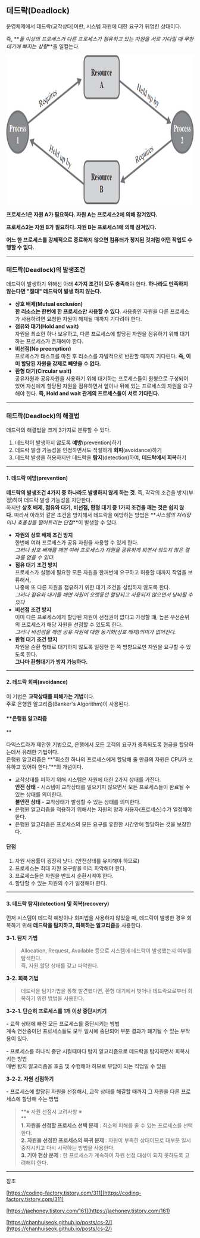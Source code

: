 ## **데드락(Deadlock)**

운영체제에서 데드락(교착상태)이란, 시스템 자원에 대한 요구가 뒤엉킨 상태이다.

즉, **_둘 이상의 프로세스가 다른 프로세스가 점유하고 있는 자원을 서로 기다릴 때 무한 대기에 빠지는 상황_**을 일컫는다.

<img src="images/deadlock.png" width="600" height="400">

**프로세스1은 자원 A가 필요하다. 자원 A는 프로세스2에 의해 잠겨있다.**

**프로세스2는 자원 B가 필요하다. 자원 B는 프로세스1에 의해 잠겨있다.**

**어느 한 프로세스를 강제적으로 종료하지 않으면 컴퓨터가 정지된 것처럼 어떤 작업도 수행할 수 없다.**

---

### **데드락(Deadlock)의 발생조건**

데드락이 발생하기 위해선 아래 **4가지 조건이 모두 충족**해야 한다. **하나라도 만족하지 않는다면 "절대" 데드락이 발생 하지 않는다.**

- **상호 배제(Mutual exclusion)**  
  **한 리소스는 한번에 한 프로세스만 사용할 수 있다**. 사용중인 자원을 다른 프로세스가 사용하려면 요청한 자원이 해제될 때까지 기다려야 한다.
- **점유와 대기(Hold and wait)**  
  자원을 최소한 하나 보유하고, 다른 프로세스에 할당된 자원을 점유하기 위해 대기하는 프로세스가 존재해야 한다.
- **비선점(No preemption)**  
  프로세스가 태스크를 마친 후 리소스를 자발적으로 반환할 때까지 기다린다. **즉, 이미 할당된 자원을 강제로 빼앗을 수 없다.**
- **환형 대기(Circular wait)**  
  공유자원과 공유자원을 사용하기 위해 대기하는 프로세스들이 원형으로 구성되어 있어 자신에게 할당된 자원을 점유하면서 앞이나 뒤에 있는 프로세스의 자원을 요구해야 한다. **즉, Hold and wait 관계의 프로세스들이 서로 기다린다.**

---

### **데드락(Deadlock)의 해결법**

데드락의 해결법을 크게 3가지로 분류할 수 있다.

1.  데드락이 발생하지 않도록 **예방**(prevention)하기
2.  데드락 발생 가능성을 인정하면서도 적절하게 **회피**(avoidance)하기
3.  데드락 발생을 허용하지만 데드락을 **탐지**(detection)하여, **데드락에서 회복**하기

---

#### **1\. 데드락 예방(prevention)**

**데드락의 발생조건 4가지 중 하나라도 발생하지 않게 하는 것**. 즉, 각각의 조건을 방지(부정)하여 데드락 발생 가능성을 차단한다.  
하지만 **상호 배제, 점유와 대기, 비선점, 환형 대기 중 1가지 조건을 깨는 것은 쉽지 않다.** 따라서 아래와 같은 조건을 방지해서 데드락을 예방하는 방법은 **_시스템의 처리량이나 효율성을 떨어트리는 단점_**이 발생할 수 있다.

- **자원의 상호 배제 조건 방지**  
  한번에 여러 프로세스가 공유 자원을 사용할 수 있게 한다.  
  _그러나 상호 배제를 깨면 여러 프로세스가 자원을 공유하게 되면서 의도치 않은 결과를 얻을 수 있다._
- **점유 대기 조건 방지**  
  프로세스가 실행에 필요한 모든 자원을 한꺼번에 요구하고 허용할 때까지 작업을 보류해서,  
  나중에 또 다른 자원을 점유하기 위한 대기 조건을 성립하지 않도록 한다.  
  _그러나 점유와 대기를 깨면 자원이 오랫동안 할당되고 사용되지 않으면서 낭비될 수 있다_
- **비선점 조건 방지**  
  이미 다른 프로세스에게 할당된 자원이 선점권이 없다고 가정할 떄, 높은 우선순위의 프로세스가 해당 자원을 선점할 수 있도록 한다.  
  _그러나 비선점을 깨면 공유 자원에 대한 동기화(상호 배제)의미가 없어진다._
- **환형 대기 조건 방지**  
  자원을 순환 형태로 대기하지 않도록 일정한 한 쪽 방향으로만 자원을 요구할 수 있도록 한다.  
  **그나마 환형대기가 방지 가능하다.**

---

#### **2\. 데드락 회피(avoidance)**

이 기법은 **교착상태를 피해가는 기법**이다.  
주로 은행원 알고리즘(Banker's Algorithm)이 사용된다.

#### \*\*은행원 알고리즘

\*\*

다익스트라가 제안한 기법으로, 은행에서 모든 고객의 요구가 충족되도록 현금을 할당하는데서 유래한 기법이다.  
은행원 알고리즘은 **"최소한 하나의 프로세스에게 할당해 줄 만큼의 자원은 CPU가 보유하고 있어야 한다."**의 개념이다.

- 교착상태를 피하기 위해 시스템은 자원에 대한 2가지 상태를 가진다.  
  **안전 상태** - 시스템이 교착상태를 일으키지 않으면서 모든 프로세스들이 완료될 수 있는 상태를 의미한다.  
  **불안전 상태** - 교착상태가 발생할 수 있는 상태를 의미한다.
- 은행원 알고리즘을 적용하기 위해서는 자원의 양과 사용자(프로세스)수가 일정해야 한다.
- 은행원 알고리즘은 프로세스의 모든 요구를 유한한 시간안에 할당하는 것을 보장한다.

#### **단점**

1.  자원 사용률이 굉장히 낮다. (안전상태를 유지해야 하므로)
2.  프로세스는 최대 자원 요구량을 미리 파악해야 한다.
3.  프로세스들은 자원을 반드시 순환시켜야 한다.
4.  할당할 수 있는 자원의 수가 일정해야 한다.

---

#### **3\. 데드락 탐지(detection) 및 회복(recovery)**

먼저 시스템이 데드락 예방이나 회피법을 사용하지 않았을 때, 데드락이 발생한 경우 회복하기 위해 **데드락을 탐지하고, 회복하는 알고리즘**을 사용한다.

**3-1. 탐지 기법**

> Allocation, Request, Available 등으로 시스템에 데드락이 발생했는지 여부를 탐색한다.  
> 즉, 자원 할당 상태를 갖고 파악한다.

**3-2. 회복 기법**

> 데드락을 탐지기법을 통해 발견했다면, 환형 대기에서 벗어나 데드락으로부터 회복하기 위한 방법을 사용한다.

**3-2-1. 단순히 프로세스를 1개 이상 중단시키기**

**\-** 교착 상태에 빠진 모든 프로세스를 중단시키는 방법  
계속 연산중이던 프로세스들도 모두 일시에 중단되어 부분 결과가 폐기될 수 있는 부작용이 있다.

\- 프로세스를 하나씩 중단 시킬때마다 탐지 알고리즘으로 데드락을 탐지하면서 회복시키는 방법  
매번 탐지 알고리즘을 호출 및 수행해야 하므로 부담이 되는 직업일 수 있음

**3-2-2. 자원 선점하기**

\- 프로세스에 할당된 자원을 선점해서, 교착 상태를 해결할 때까지 그 자원을 다른 프로세스에 할당해 주는 방법

> **※ 자원 선점시 고려사항 ※  
> **  
> **1\. 자원을 선점할 프로세스 선택 문제** : 최소의 피해를 줄 수 있는 프로세스를 선택한다.  
> **2\. 자원을 선점한 프로세스의 복귀 문제** : 자원이 부족한 상태이므로 대부분 일시 중지시키고 다시 시작하는 방법을 사용한다.  
> **3\. 기아 현상 문제** : 한 프로세스가 계속하여 자원 선점 대상이 되지 못하도록 고려해야 한다.

---

참조

[https://coding-factory.tistory.com/311](https://coding-factory.tistory.com/311)

[https://jaehoney.tistory.com/161](https://jaehoney.tistory.com/161)

[https://chanhuiseok.github.io/posts/cs-2/](https://chanhuiseok.github.io/posts/cs-2/)
